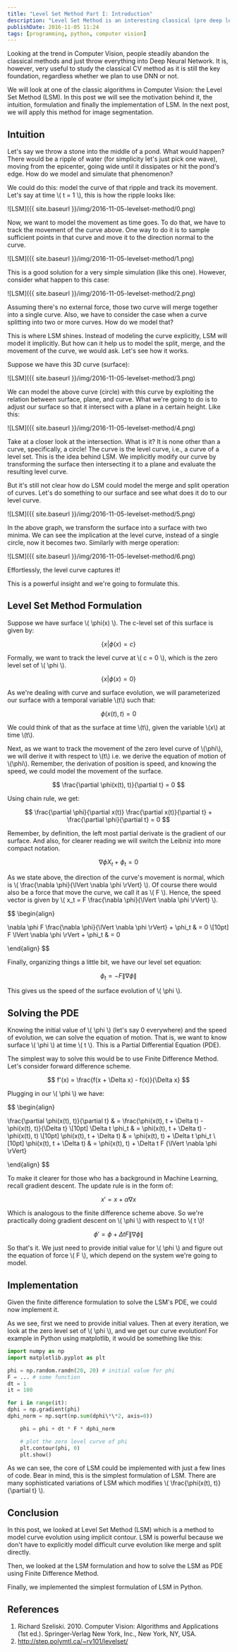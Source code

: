 ```yaml
---
title: "Level Set Method Part I: Introduction"
description: "Level Set Method is an interesting classical (pre deep learning) Computer Vision method based on Partial Differential Equation (PDE) for image segmentation. In this post, we will look at the intuition behind it."
publishDate: 2016-11-05 11:24
tags: [programming, python, computer vision]
---
```


Looking at the trend in Computer Vision, people steadily abandon the classical methods and just throw everything into Deep Neural Network. It is, however, very useful to study the classical CV method as it is still the key foundation, regardless whether we plan to use DNN or not.

We will look at one of the classic algorithms in Computer Vision: the Level Set Method (LSM). In this post we will see the motivation behind it, the intuition, formulation and finally the implementation of LSM. In the next post, we will apply this method for image segmentation.

## Intuition

Let's say we throw a stone into the middle of a pond. What would happen? There would be a ripple of water (for simplicity let's just pick one wave), moving from the epicenter, going wide until it dissipates or hit the pond's edge. How do we model and simulate that phenomenon?

We could do this: model the curve of that ripple and track its movement. Let's say at time \\( t = 1 \\), this is how the ripple looks like:

![LSM]({{ site.baseurl }}/img/2016-11-05-levelset-method/0.png)

Now, we want to model the movement as time goes. To do that, we have to track the movement of the curve above. One way to do it is to sample sufficient points in that curve and move it to the direction normal to the curve.

![LSM]({{ site.baseurl }}/img/2016-11-05-levelset-method/1.png)

This is a good solution for a very simple simulation (like this one). However, consider what happen to this case:

![LSM]({{ site.baseurl }}/img/2016-11-05-levelset-method/2.png)

Assuming there's no external force, those two curve will merge together into a single curve. Also, we have to consider the case when a curve splitting into two or more curves. How do we model that?

This is where LSM shines. Instead of modeling the curve explicitly, LSM will model it implicitly. But how can it help us to model the split, merge, and the movement of the curve, we would ask. Let's see how it works.

Suppose we have this 3D curve (surface):

![LSM]({{ site.baseurl }}/img/2016-11-05-levelset-method/3.png)

We can model the above curve (circle) with this curve by exploiting the relation between surface, plane, and curve. What we're going to do is to adjust our surface so that it intersect with a plane in a certain height. Like this:

![LSM]({{ site.baseurl }}/img/2016-11-05-levelset-method/4.png)

Take at a closer look at the intersection. What is it? It is none other than a curve, specifically, a circle! The curve is the level curve, i.e., a curve of a level set. This is the idea behind LSM. We implicitly modify our curve by transforming the surface then intersecting it to a plane and evaluate the resulting level curve.

But it's still not clear how do LSM could model the merge and split operation of curves. Let's do something to our surface and see what does it do to our level curve.

![LSM]({{ site.baseurl }}/img/2016-11-05-levelset-method/5.png)

In the above graph, we transform the surface into a surface with two minima. We can see the implication at the level curve, instead of a single circle, now it becomes two. Similarly with merge operation:

![LSM]({{ site.baseurl }}/img/2016-11-05-levelset-method/6.png)

Effortlessly, the level curve captures it!

This is a powerful insight and we're going to formulate this.

## Level Set Method Formulation

Suppose we have surface \\( \phi(x) \\). The c-level set of this surface is given by:

$$ \{x | \phi(x) = c\} $$

Formally, we want to track the level curve at \\( c = 0 \\), which is the zero level set of \\( \phi \\).

$$ \{x | \phi(x) = 0\} $$

As we're dealing with curve and surface evolution, we will parameterized our surface with a temporal variable \\(t\\) such that:

$$ \phi(x(t), t) = 0 $$

We could think of that as the surface at time \\(t\\), given the variable \\(x\\) at time \\(t\\).

Next, as we want to track the movement of the zero level curve of \\(\phi\\), we will derive it with respect to \\(t\\) i.e. we derive the equation of motion of \\(\phi\\). Remember, the derivation of position is speed, and knowing the speed, we could model the movement of the surface.

$$ \frac{\partial \phi(x(t), t)}{\partial t} = 0 $$

Using chain rule, we get:

$$ \frac{\partial \phi}{\partial x(t)} \frac{\partial x(t)}{\partial t} + \frac{\partial \phi}{\partial t} = 0 $$

Remember, by definition, the left most partial derivate is the gradient of our surface. And also, for clearer reading we will switch the Leibniz into more compact notation.

$$ \nabla\phi X_t + \phi_t = 0 $$

As we state above, the direction of the curve's movement is normal, which is \\( \frac{\nabla \phi}{\lVert \nabla \phi \rVert} \\). Of course there would also be a force that move the curve, we call it as \\( F \\). Hence, the speed vector is given by \\( x_t = F \frac{\nabla \phi}{\lVert \nabla \phi \rVert} \\).

$$
\begin{align}

\nabla \phi F \frac{\nabla \phi}{\lVert \nabla \phi \rVert} + \phi_t & = 0 \\[10pt]
F \lVert \nabla \phi \rVert + \phi_t & = 0

\end{align}
$$

Finally, organizing things a little bit, we have our level set equation:

$$ \phi_t = -F {\lVert \nabla \phi \rVert} $$

This gives us the speed of the surface evolution of \\( \phi \\).

## Solving the PDE

Knowing the initial value of \\( \phi \\) (let's say 0 everywhere) and the speed of evolution, we can solve the equation of motion. That is, we want to know surface \\( \phi \\) at time \\( t \\). This is a Partial Differential Equation (PDE).

The simplest way to solve this would be to use Finite Difference Method. Let's consider forward difference scheme.

$$ f'(x) = \frac{f(x + \Delta x) - f(x)}{\Delta x} $$

Plugging in our \\( \phi \\) we have:

$$
\begin{align}

\frac{\partial \phi(x(t), t)}{\partial t} & = \frac{\phi(x(t), t + \Delta t) - \phi(x(t), t)}{\Delta t} \\[10pt]
\Delta t \phi_t & = \phi(x(t), t + \Delta t) - \phi(x(t), t) \\[10pt]
\phi(x(t), t + \Delta t) & = \phi(x(t), t) + \Delta t \phi_t \\[10pt]
\phi(x(t), t + \Delta t) & = \phi(x(t), t) + \Delta t F {\lVert \nabla \phi \rVert}

\end{align}
$$

To make it clearer for those who has a background in Machine Learning, recall gradient descent. The update rule is in the form of:

$$ x' = x + \alpha \nabla x $$

Which is analogous to the finite difference scheme above. So we're practically doing gradient descent on \\( \phi \\) with respect to \\( t \\)!

$$ \phi' = \phi + \Delta t F {\lVert \nabla \phi \rVert} $$

So that's it. We just need to provide initial value for \\( \phi \\) and figure out the equation of force \\( F \\), which depend on the system we're going to model.

## Implementation

Given the finite difference formulation to solve the LSM's PDE, we could now implement it.

As we see, first we need to provide initial values. Then at every iteration, we look at the zero level set of \\( \phi \\), and we get our curve evolution! For example in Python using matplotlib, it would be something like this:

```python
import numpy as np
import matplotlib.pyplot as plt

phi = np.random.randn(20, 20) # initial value for phi
F = ... # some function
dt = 1
it = 100

for i in range(it):
dphi = np.gradient(phi)
dphi_norm = np.sqrt(np.sum(dphi\*\*2, axis=0))

    phi = phi + dt * F * dphi_norm

    # plot the zero level curve of phi
    plt.contour(phi, 0)
    plt.show()

```

As we can see, the core of LSM could be implemented with just a few lines of code. Bear in mind, this is the simplest formulation of LSM. There are many sophisticated variations of LSM which modifies \\( \frac{\phi(x(t), t)}{\partial t} \\).

## Conclusion

In this post, we looked at Level Set Method (LSM) which is a method to model curve evolution using implicit contour. LSM is powerful because we don't have to explicitly model difficult curve evolution like merge and split directly.

Then, we looked at the LSM formulation and how to solve the LSM as PDE using Finite Difference Method.

Finally, we implemented the simplest formulation of LSM in Python.

## References

1. Richard Szeliski. 2010. Computer Vision: Algorithms and Applications (1st ed.). Springer-Verlag New York, Inc., New York, NY, USA.
2. <http://step.polymtl.ca/~rv101/levelset/>
